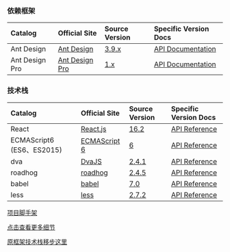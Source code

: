 ### 依赖框架

|Catalog                    |Official Site                 |Source Version  |Specific Version Docs|
|:--------------------------|:-----------------------------|:---------------|:--------------------|
|Ant Design                 |[Ant Design ][Ant-Design]     |[3.9.x][antd-3.9.x]|[API Documentation][antd-api]|
|Ant Design Pro             |[Ant Design Pro][Ant-Design]  |[1.x][antdPro-1.x]|[API Documentation][antdPro-api]|

### 技术栈

|Catalog                    |Official Site                 |Source Version  |Specific Version Docs|
|:--------------------------|:-----------------------------|:---------------|:--------------------|
|React                      |[React.js][react]             |[16.2][react-16.2]  |[API Reference][react-API]|
|ECMAScript6 (ES6、ES2015)  |[ECMAScript 6][ECMAScript-6]  |[6][ECMAScript-6]   |[API Reference][es6-api]|
|dva                        |[DvaJS][DvaJS]                |[2.4.1][DvaJs-2.4.1]|[API Reference][DvaJs-api]|
|roadhog                    |[roadhog][roadhog]            |[2.4.5][roadhog-2.4.5]|[API Reference][roadhog-api]|
|babel                      |[babel][babel]                |[7.0][babel-7.0]      |[API Reference][babel-api]|
|less                       |[less][less]                  |[2.7.2][less-2.7.2]   |[API Reference][less-api]|

[项目脚手架][cli]

[点击查看更多细节][more]

[原框架技术栈移步这里][more-old]

[react]: https://reactjs.org/
[react-16.2]: https://5abc31d8be40f1556f06c4be--reactjs.netlify.com/
[react-API]: https://5abc31d8be40f1556f06c4be--reactjs.netlify.com/docs/hello-world.html
[Ant-Design]: https://ant.design/index-cn
[antd-3.9.x]: https://github.com/ant-design/ant-design/tree/3.9.x
[antd-api]: https://ant.design/docs/react/introduce-cn
[Ant-Design-Pro]: https://v1.pro.ant.design/index-cn
[antdPro-1.x]: https://github.com/ant-design/ant-design-pro/tree/v1
[antdPro-api]: https://v1.pro.ant.design/docs/getting-started-cn
[more]: https://github.com/propersoft-cn/proper-enterprise-app/blob/master/README.md
[ECMAScript-6]: https://www.ecma-international.org/
[es6-api]: http://es6.ruanyifeng.com/
[DvaJS]: https://dvajs.com/
[DvaJs-2.4.1]: https://github.com/dvajs/dva/releases/tag/dva%402.4.1
[DvaJs-api]: https://dvajs.com/api/
[roadhog]: https://www.npmjs.com/package/roadhog
[roadhog-2.4.5]: https://github.com/sorrycc/roadhog/blob/2.4.x/README_zh-cn.md
[roadhog-api]: https://github.com/sorrycc/roadhog/blob/2.4.x/README_zh-cn.md
[babel]: https://babeljs.io/
[babel-7.0]: https://babeljs.io/
[babel-api]: https://babeljs.io/docs/en/7.0.0/index.html
[less]: http://lesscss.cn/
[less-2.7.2]: https://github.com/less/less.js/releases/tag/v2.7.2
[less-api]: http://lesscss.cn/usage/
[more-old]: ./README_old.md
[cli]: https://github.com/propersoft-cn/proper-enterprise-app/blob/develop/cli/pea-cli.md